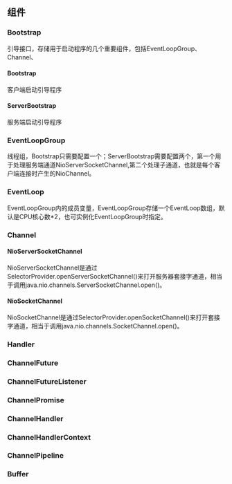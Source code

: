 ## 组件

### Bootstrap
引导接口，存储用于启动程序的几个重要组件，包括EventLoopGroup、Channel、

#### Bootstrap
客户端启动引导程序

#### ServerBootstrap
服务端启动引导程序

### EventLoopGroup
线程组，Bootstrap只需要配置一个；ServerBootstrap需要配置两个，第一个用于处理服务端通道NioServerSocketChannel,第二个处理子通道，也就是每个客户端连接时产生的NioChannel。

### EventLoop
EventLoopGroup内的成员变量，EventLoopGroup存储一个EventLoop数组，默认是CPU核心数*2，也可实例化EventLoopGroup时指定。

### Channel

#### NioServerSocketChannel
NioServerSocketChannel是通过SelectorProvider.openServerSocketChannel()来打开服务器套接字通道，相当于调用java.nio.channels.ServerSocketChannel.open()。

#### NioSocketChannel
NioSocketChannel是通过SelectorProvider.openSocketChannel()来打开套接字通道，相当于调用java.nio.channels.SocketChannel.open()。


### Handler



### ChannelFuture

### ChannelFutureListener

### ChannelPromise

### ChannelHandler

### ChannelHandlerContext

### ChannelPipeline

### Buffer
